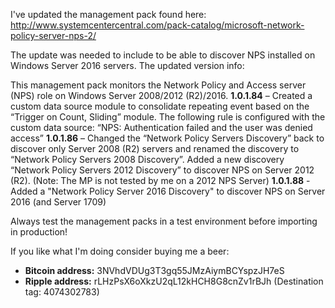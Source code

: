 I've updated the management pack found here: http://www.systemcentercentral.com/pack-catalog/microsoft-network-policy-server-nps-2/ 

The update was needed to include to be able to discover NPS installed on Windows Server 2016 servers. 
The updated version info:

This management pack monitors the Network Policy and Access server (NPS) role on Windows Server 2008/2012 (R2)/2016.
**1.0.1.84** – Created a custom data source module to consolidate repeating event based on the “Trigger on Count, Sliding” module. The following rule is configured with the custom data source: “NPS: Authentication failed and the user was denied access”
**1.0.1.86** – Changed the “Network Policy Servers Discovery” back to discover only Server 2008 (R2) servers and renamed the discovery to “Network Policy Servers 2008 Discovery”. Added a new discovery “Network Policy Servers 2012 Discovery” to discover NPS on Server 2012 (R2).
(Note: The MP is not tested by me on a 2012 NPS Server)
**1.0.1.88** - Added a "Network Policy Server 2016 Discovery" to discover NPS on Server 2016 (and Server 1709)

Always test the management packs in a test environment before importing in production!

If you like what I'm doing consider buying me a beer:
- **Bitcoin address:** 3NVhdVDUg3T3gq55JMzAiymBCYspzJH7eS
- **Ripple address:** rLHzPsX6oXkzU2qL12kHCH8G8cnZv1rBJh (Destination tag: 4074302783)
